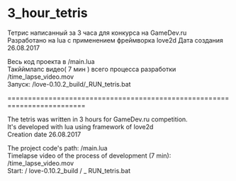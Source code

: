 # 3_hour_tetris

Тетрис написанный за 3 часа для конкурса на GameDev.ru   
Разработано на lua c применением фреймворка love2d
Дата создания 26.08.2017  

Весь код проекта в /main.lua  
Такйймлапс видео( 7 мин ) всего процесса разработки /time_lapse_video.mov     
Запуск: /love-0.10.2_build/_RUN_tetris.bat 


=========================================================================


The tetris was written in 3 hours for GameDev.ru competition.  
It's developed with lua using framework of love2d   
Creation date 26.08.2017  

The project code's path: /main.lua  
Timelapse video of the process of development (7 min): /time_lapse_video.mov  
Start: / love-0.10.2_build / _ RUN_tetris.bat  
